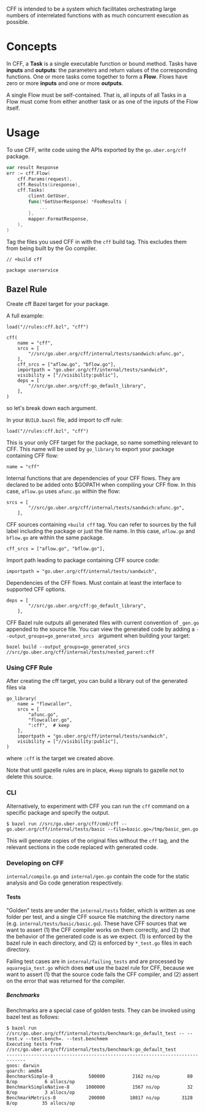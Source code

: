 CFF is intended to be a system which facilitates orchestrating large numbers
of interrelated functions with as much concurrent execution as possible.

# Concepts

In CFF, a **Task** is a single executable function or bound method. Tasks have
**inputs** and **outputs**: the parameters and return values of the
corresponding functions. One or more tasks come together to form a **Flow**.
Flows have zero or more **inputs** and one or more **outputs**.

A single Flow must be self-contained. That is, all inputs of all Tasks in a
Flow must come from either another task or as one of the inputs of the Flow
itself.

# Usage

To use CFF, write code using the APIs exported by the
`go.uber.org/cff` package.

```go
var result Response
err := cff.Flow(
    cff.Params(request),
    cff.Results(&response),
    cff.Tasks(
        client.GetUser,
        func(*GetUserResponse) *FooResults {
            ...
        },
        mapper.FormatResponse,
    ),
)
```

Tag the files you used CFF in with the `cff` build tag. This excludes them from
being built by the Go compiler.

```
// +build cff

package userservice
```

## Bazel Rule

Create cff Bazel target for your package. 

A full example: 
```
load("//rules:cff.bzl", "cff")

cff(
    name = "cff",
    srcs = [
        "//src/go.uber.org/cff/internal/tests/sandwich:afunc.go",
    ],
    cff_srcs = ["aflow.go", "bflow.go"],
    importpath = "go.uber.org/cff/internal/tests/sandwich",
    visibility = ["//visibility:public"],
    deps = [
        "//src/go.uber.org/cff:go_default_library",
    ],
)
```


so let's break down each argument.

In your `BUILD.bazel` file, add import to cff rule:
```
load("//rules:cff.bzl", "cff")
```

This is your only CFF target for the package, so name something relevant to CFF. 
This name will be used by `go_library` to export your package containing CFF flow:  
```
name = "cff"
```

Internal functions that are dependencies of your CFF flows. They are declared to
be added onto $GOPATH when compiling your CFF flow. In this case, `aflow.go` uses
`afunc.go` within the flow:
````
srcs = [
        "//src/go.uber.org/cff/internal/tests/sandwich:afunc.go",
    ],
````

CFF sources containing `+build cff` tag. You can refer to sources by the full label including the package 
or just the file name. In this case, `aflow.go` and `bflow.go` are within the same
package.
````
cff_srcs = ["aflow.go", "bflow.go"],
````

Import path leading to package containing CFF source code:
````
importpath = "go.uber.org/cff/internal/tests/sandwich",
````

Dependencies of the CFF flows. Must contain at least the interface to supported CFF 
options.
````
deps = [
        "//src/go.uber.org/cff:go_default_library",
    ],
````

CFF Bazel rule outputs all generated files with current convention of `_gen.go` 
appended to the source file. You can view the generated code by adding a 
`--output_groups=go_generated_srcs ` argument when building your target:
```
bazel build --output_groups=go_generated_srcs //src/go.uber.org/cff/internal/tests/nested_parent:cff
```

### Using CFF Rule ###

After creating the cff target, you can build a library out of the generated files via
```
go_library(
    name = "flowcaller",
    srcs = [
        "afunc.go",
        "flowcaller.go",
        ":cff",  # keep
    ],
    importpath = "go.uber.org/cff/internal/tests/sandwich",
    visibility = ["//visibility:public"],
)
```
where `:cff` is the target we created above. 

Note that until gazelle rules are in place, `#keep` signals to gazelle not to 
delete this source.  

### CLI ###
Alternatively, to experiment with CFF you can run the `cff` command on a specific package and specify the output.

```shell
$ bazel run //src/go.uber.org/cff/cmd/cff -- go.uber.org/cff/internal/tests/basic --file=basic.go=/tmp/basic_gen.go
```

This will generate copies of the original files without the `cff` tag, and the
relevant sections in the code replaced with generated code.

### Developing on CFF ###

`internal/compile.go` and `internal/gen.go` contain the code for the static analysis and Go code generation respectively. 

#### Tests ####

"Golden" tests are under the `internal/tests` folder, which is written as one folder per test, and a single CFF 
source file matching the directory name (e.g. `internal/tests/basic/basic.go`). These have CFF sources that we want 
to assert (1) the CFF compiler works on them correctly, and (2) that the behavior of the generated code is as we
expect. (1) is enforced by the bazel rule in each directory, and (2) is enforced by `*_test.go` files in each directory. 

Failing test cases are in `internal/failing_tests` and are processed by `aquaregia_test.go` which does **not** use the 
bazel rule for CFF, because we want to assert (1) that the source code fails the CFF compiler, and (2) assert on the
error that was returned for the compiler. 

##### Benchmarks #####

Benchmarks are a special case of golden tests. They can be invoked using bazel test as follows:

```shell
$ bazel run //src/go.uber.org/cff/internal/tests/benchmark:go_default_test -- --test.v --test.bench=. --test.benchmem
Executing tests from //src/go.uber.org/cff/internal/tests/benchmark:go_default_test
-----------------------------------------------------------------------------
goos: darwin
goarch: amd64
BenchmarkSimple-8         	  500000	      2162 ns/op	      80 B/op	       6 allocs/op
BenchmarkSimpleNative-8   	 1000000	      1567 ns/op	      32 B/op	       3 allocs/op
BenchmarkMetrics-8        	  200000	     10817 ns/op	    3128 B/op	      35 allocs/op
```
